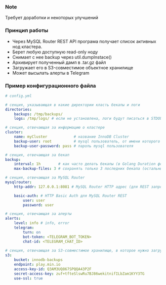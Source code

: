 ### Note
Требует доработки и некоторых улучшений
### Принцип работы
- Через MySQL Router REST API програма получает список активных нод кластера.
- Берет любую доступную read-only ноду
- Снимает с нее backup через util.dumpInstace()
- Архивирует полученный дамп в .tar.gz файл
- Загружает его в S3-совместимое объектное хранилище
- Может высылать алерты в Telegram
### Пример конфигурационного файла
```yaml
# config.yml

# секция, указывающая в какие директории класть бекапы и логи
directories:
    backups: /tmp/backups/
    logs: /tmp/logs/ # если не установлена, логи будут писаться в STDOUT

# секция, отвечающая за информацию о кластере 
cluster:
    name: myCluster            # название InnoDB Cluster
    backup-user: root          # mysql пользователь, от имени которого будет выполняться бекап 
    backup-user-password: pass # пароль mysql пользователя

# секция, отвечающая за бекап
backup:
    interval: 1h        # как часто делать бекапы (в Golang Duration формате: 15s, 15m, 24h и т. д.)
    max-backup-files: 3 # сохранять только 3 последних бекапа (остальные будут удалены)

# секция, отвечающая за MySQL Router
mysqlrouter:
    http-addr: 127.0.0.1:8081 # MySQL Router HTTP адрес (для REST запросов)

    basic-auth: # HTTP Basic Auth для MySQL Router REST
        user: user
        password: user

# секция, отвечающая за алерты
alerts:
    level: info # info, error
    telegram:
        turn: on
        bot-token: <TELEGRAM_BOT_TOKEN>
        chat-id: <TELEGRAM_CHAT_ID>
        
# секция, отвечающая за S3-совместимое хранилище, в которое нужно загружать бекапы
s3:
    bucket: innodb-backups
    endpoint: play.min.io
    access-key-id: Q3AM3UQ867SPQQA43P2F
    secret-access-key: zuf+tfteSlswRu7BJ86wekitnifILbZam1KYY3TG
    use-ssl: true
```

